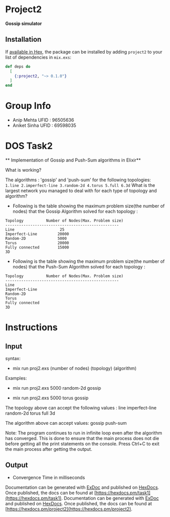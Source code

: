 # Project2
**Gossip simulator**

## Installation

If [available in Hex](https://hex.pm/docs/publish), the package can be installed
by adding `project2` to your list of dependencies in `mix.exs`:

```elixir
def deps do
  [
    {:project2, "~> 0.1.0"}
  ]
end
```

# Group Info
 - Anip Mehta  UFID : 96505636
 - Aniket Sinha UFID : 69598035


# DOS Task2

** Implementation of Gossip and Push-Sum algorithms in Elixir**

What is working?

The algorithms : 'gossip' and 'push-sum' for the following topologies:
``
1.line
2.imperfect-line
3.random-2d
4.torus
5.full
6.3d
``
What is the largest network you managed to deal with for each type of topology and algorithm?

- Following is the table showing the maximum problem size(the number of nodes) that the Gossip Algorithm solved for each topology :

```
Topology	      Number of Nodes(Max. Problem size) 	   
--------------------------------------------------
Line                    25             
Imperfect-Line         20000      
Random-2D              5000        
Torus                  20000
Fully connected        15000
3D
```

- Following is the table showing the maximum problem size(the number of nodes) that the Push-Sum Algorithm solved for each topology :

```
Topology	      Number of Nodes(Max. Problem size) 	   
--------------------------------------------------
Line                                 
Imperfect-Line               
Random-2D                      
Torus                  
Fully connected 
3D
```



# Instructions
## Input

syntax:
 - mix run proj2.exs (number of nodes) (topology) (algorithm)
 
 Examples:
 - mix run proj2.exs 5000 random-2d gossip

 - mix run proj2.exs 5000 torus gossip
 
 The topology above can accept the following values :
 line
 imperfect-line
 random-2d
 torus
 full
 3d
 
 The algorithm above can accept values:
 gossip
 push-sum
 
Note: 
 The program continues to run in infinite loop even after the algorithm has converged. This is done to ensure that the main process does not die before getting all the print statements on the console. Press Ctrl+C to exit the main process after getting the output.


## Output
 - Convergence Time in milliseconds


Documentation can be generated with [ExDoc](https://github.com/elixir-lang/ex_doc)
and published on [HexDocs](https://hexdocs.pm). Once published, the docs can
be found at [https://hexdocs.pm/task1](https://hexdocs.pm/task1).
Documentation can be generated with [ExDoc](https://github.com/elixir-lang/ex_doc)
and published on [HexDocs](https://hexdocs.pm). Once published, the docs can
be found at [https://hexdocs.pm/project2](https://hexdocs.pm/project2).

